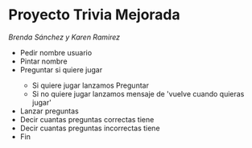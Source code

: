 <h1>Proyecto Trivia Mejorada</h1>
<em>Brenda Sánchez y Karen Ramirez</em>
<blockquote></blockquote>
<ul>
	<li>Pedir nombre usuario</li>
	<li>Pintar nombre</li>
	<li>Preguntar si quiere jugar</li>
	<ul>
		<li>Si quiere jugar lanzamos Preguntar</li>
		<li>Si no quiere jugar lanzamos mensaje de 'vuelve cuando quieras jugar'</li>
	</ul>
	<li>Lanzar preguntas</li>
	<li>Decir cuantas preguntas correctas tiene</li>
	<li>Decir cuantas preguntas incorrectas tiene</li>
	<li>Fin</li>
</ul>